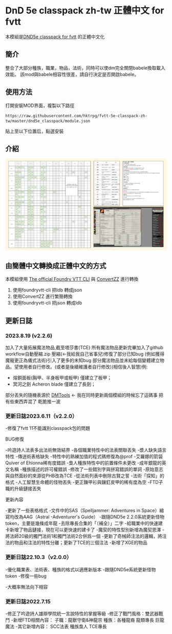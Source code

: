 # DnD 5e classpack zh-tw 正體中文  for fvtt

本模組是[DND5e classpack for fvtt](https://github.com/HJSmile/classpack) 的正體中文化

## 簡介

整合了大部分種族，職業，物品，法術，同時可以使dm完全關閉babele換取載入效能。
該mod與babele相容性很差，請自行決定是否開啟babele。

## 使用方法

打開安裝MOD界面，複製以下路徑

```
https://raw.githubusercontent.com/hktrpg/fvtt-5e-classpack-zh-tw/master/dnd5e_classpack/module.json
```


貼上至以下位置后，點選安裝

## 介紹

![MODPanel](./使用說明.png)

## 由簡體中文轉換成正體中文的方式

本模組使用 [The official Foundry VTT CLI](https://github.com/foundryvtt/foundryvtt-cli) 與 [ConvertZZ](https://github.com/flier268/ConvertZZ) 進行轉換

1. 使用foundryvtt-cli 把ldb 轉成json
2. 使用ConvertZZ 進行繁簡轉換
3. 使用foundryvtt-cli 把json 轉成ldb

## 更新日誌

### 2023.8.19 (v2.2.6)

加入了大量拓展魔法物品,截至塔莎書(TCE) 所有魔法物品更新完畢加入了github workflow自動壓縮.zip 壓縮(←我給我自己省事兒)修復了部分已知bug (例如獲得魔寵更正為儀式法術)引入了更多的未知bug
部分魔法物品並未給每個變體建立物品。望使用者自行修改。(或者是後續維護者自行修改)(相信後人智慧)例:

+ 熔銅面板(胸甲、半身板甲或板甲) 僅建立了板甲；
+ 冥河之劍 Acheron blade 僅建立了長劍；

部分丟失的隨機表源於
[DMTools](https://github.com/feederze/DMTools) ← 我在同時更新兩個模組的時候忘了這碼事 把有些東西弄混了 乾脆推一波

### 更新日誌2023.6.11（v2.2.0）

-修復了fvtt 11不能識別classpack包的問題

BUG修復

-吟遊詩人法表多出法術無效結界
-各個職業特性中的法表關聯丟失
-漿人缺失語言特性
-傳送術表格缺失
-特性中的熟練加值的程式碼修復為@prof
-艾羅娜的箭袋 Quiver of Ehlonna稀有度錯誤
-梟人種族特性中的前置條件未更改
-成年銀龍的英文名稱
-種族描述的許可權錯誤
-修改了一些錯別字與拼寫錯誤的單詞
-原始意志與自然面紗的來源從PHB改為TCE
-從法術列表中刪除古賢之誓
-法術「探知」的格式
-人工智慧生命體的怪物丟失
-更正鍊甲衫與鑲釘皮甲的稀有度為空
-FTD子職的升級鏈接丟失

更新內容

-更新了一些表格格式
-文件中的SAS（Spelljammer: Adventures in Space）縮寫均改為AAG（Astral -Adventurer's Guide）
-跟隨DND5e 2.2.0系統更新怪物token，主要是幾條成年龍
-去除專長合集的「（補全）」二字
-給職業中的快速建卡新增了物品鏈接，現在可以更快速的建卡了
-魔契的特性型別新增為魔契恩澤
-將法師20級的獨門法術1和獨門法術2合併爲一個
-更新了奇械師注法的邏輯，將注法的物品和注法的特性分離；更新了TCE的三個注法
-新增了XGE的物品

### 更新日誌22.10.3（v2.0.0）

-優化職業表、法術表、種族的格式以適應新版本
-跟隨DND5e系統更新怪物token
-修復一些bug

-大概率無法向下相容

### 更新日誌2022.7.15

-修正了吟遊詩人雄辯學院統一言說特性的掌握等級
-修正了戰鬥風格：雙武器戰鬥
-新增FTD相關內容：
子職：龍獸守衛&神龍宗
種族：各種龍裔
龍類專長
巨龍魔法
-其它新增內容：
SCC法表
種族梟人
TCE專長

